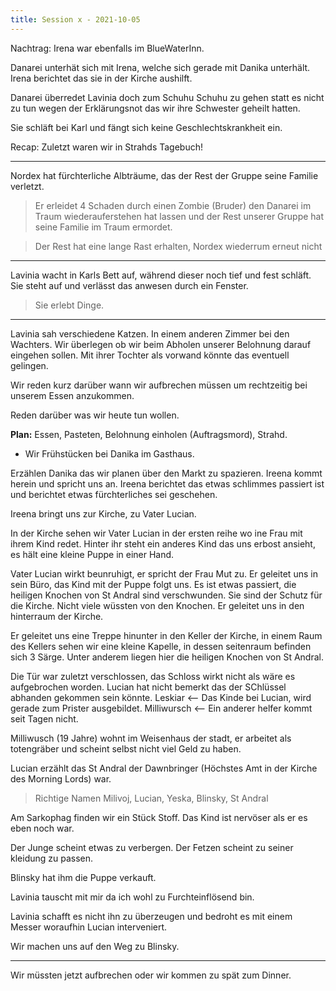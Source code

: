 ```yaml
---
title: Session x - 2021-10-05
---
```


Nachtrag: Irena war ebenfalls im BlueWaterInn.

Danarei unterhät sich mit Irena, welche sich gerade mit Danika unterhält.
Irena berichtet das sie in der Kirche aushilft.

Danarei überredet Lavinia doch zum Schuhu Schuhu zu gehen statt es nicht zu tun wegen der Erklärungsnot das wir ihre Schwester geheilt hatten.

Sie schläft bei Karl und fängt sich keine Geschlechtskrankheit ein.

Recap: Zuletzt waren wir in Strahds Tagebuch!

---

Nordex hat fürchterliche Albträume, das der Rest der Gruppe seine Familie verletzt.

> Er erleidet 4 Schaden durch einen Zombie (Bruder) den Danarei im Traum wiederauferstehen hat lassen und der Rest unserer Gruppe hat seine Familie im Traum ermordet.

> Der Rest hat eine lange Rast erhalten, Nordex wiederrum erneut nicht

---

Lavinia wacht in Karls Bett auf, während dieser noch tief und fest schläft. Sie steht auf und verlässt das anwesen durch ein Fenster.

> Sie erlebt Dinge.

---

Lavinia sah verschiedene Katzen. In einem anderen Zimmer bei den Wachters.
Wir überlegen ob wir beim Abholen unserer Belohnung darauf eingehen sollen. Mit ihrer Tochter als vorwand könnte das eventuell gelingen.

Wir reden kurz darüber wann wir aufbrechen müssen um rechtzeitig bei unserem Essen anzukommen.

Reden darüber was wir heute tun wollen.

**Plan:** Essen, Pasteten, Belohnung einholen (Auftragsmord), Strahd.

- Wir Frühstücken bei Danika im Gasthaus.

Erzählen Danika das wir planen über den Markt zu spazieren.
Ireena kommt herein und spricht uns an. Ireena berichtet das etwas schlimmes passiert ist und berichtet etwas fürchterliches sei geschehen.

Ireena bringt uns zur Kirche, zu Vater Lucian.

In der Kirche sehen wir Vater Lucian in der ersten reihe wo ine Frau mit ihrem Kind redet. 
Hinter ihr steht ein anderes Kind das uns erbost ansieht, es hält eine kleine Puppe in einer Hand.

Vater Lucian wirkt beunruhigt, er spricht der Frau Mut zu. Er geleitet uns in sein Büro, das Kind mit der Puppe folgt uns.
Es ist etwas passiert, die heiligen Knochen von St Andral sind verschwunden. Sie sind der Schutz für die Kirche. Nicht viele wüssten von den Knochen. Er geleitet uns in den hinterraum der Kirche.

Er geleitet uns eine Treppe hinunter in den Keller der Kirche, in einem Raum des Kellers sehen wir eine kleine Kapelle, in dessen seitenraum befinden sich 3 Särge. Unter anderem liegen hier die heiligen Knochen von St Andral.


Die Tür war zuletzt verschlossen, das Schloss wirkt nicht als wäre es aufgebrochen worden.
Lucian hat nicht bemerkt das der SChlüssel abhanden gekommen sein könnte.
Leskiar <-- Das Kinde bei Lucian, wird gerade zum Prister ausgebildet.
Milliwursch <-- Ein anderer helfer kommt seit Tagen nicht.

Milliwusch (19 Jahre) wohnt im Weisenhaus der stadt, er arbeitet als totengräber und scheint selbst nicht viel Geld zu haben.

Lucian erzählt das St Andral der Dawnbringer (Höchstes Amt in der Kirche des Morning Lords) war.

> Richtige Namen
> Milivoj, Lucian, Yeska, Blinsky, St Andral

Am Sarkophag finden wir ein Stück Stoff.
Das Kind ist nervöser als er es eben noch war.

Der Junge scheint etwas zu verbergen.
Der Fetzen scheint zu seiner kleidung zu passen.

Blinsky hat ihm die Puppe verkauft.

Lavinia tauscht mit mir da ich wohl zu Furchteinflösend bin.

Lavinia schafft es nicht ihn zu überzeugen und bedroht es mit einem Messer woraufhin Lucian interveniert.

Wir machen uns auf den Weg zu Blinsky.

---

Wir müssten jetzt aufbrechen oder wir kommen zu spät zum Dinner.

